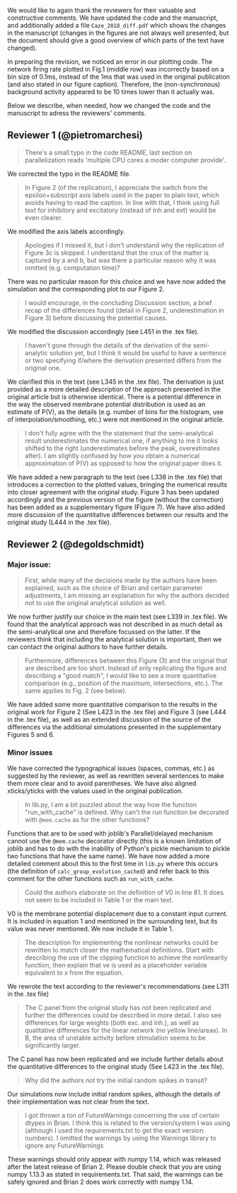 We would like to again thank the reviewers for their valuable and constructive
comments. We have updated the code and the manuscript, and additionally
added a file `Caze_2018_diff.pdf` which shows the changes in the manuscript
(changes in the figures are not always well presented, but the document should
give a good overview of which parts of the text have changed).

In preparing the revision, we noticed an error in our plotting code. The network 
firing rate plotted in Fig.1 (middle row) was incorrectly based on a bin size of
0.1ms, instead of the 1ms that was used in the original publication (and also
stated in our figure caption). Therefore, the (non-synchronous) background
activity appeared to be 10 times lower than it actually was.

Below we describe, when needed, how we changed the code and the manuscript to
adress the reviewers' comments. 

## Reviewer 1 (@pietromarchesi)

> There's a small typo in the code README, last section on parallelization
> reads 'multiple CPU cores a moder computer provide'.

We corrected the typo in the README file.

> In Figure 2 (of the replication), I appreciate the switch from the
> epsilon+subscript axis labels used in the paper to plain text, which avoids
> having to read the caption. In line with that, I think using full text for
> inhibitory and excitatory (instead of Inh and ext) would be even clearer.

We modified the axis labels accordingly.

> Apologies if I missed it, but I don't understand why the replication of
> Figure 3c is skipped. I understand that the crux of the matter is captured by
> a and b, but was there a particular reason why it was omitted (e.g.
> computation time)?

There was no particular reason for this choice and we have now added the
simulation and the corresponding plot to our Figure 2.

> I would encourage, in the concluding Discussion section, a brief recap of the
> differences found (detail in Figure 2, underestimation in Figure 3) before
> discussing the potential causes. 

We modified the discussion accordingly (see L451 in the .tex file).

> I haven't gone through the details of the derivation of the semi-analytic
> solution yet, but I think it would be useful to have a sentence or two
> specifying if/where the derivation presented differs from the original one.

We clarified this in the text (see L345 in the .tex file). The derivation is
just provided as a more detailed description of the approach presented in the
original article but is otherwise identical. There is a potential difference in
the way the observed membrane potential distribution is used as an estimate of
P(V), as the details (e.g. number of bins for the histogram, use of
interpolation/smoothing, etc.) were not mentioned in the original article.

> I don't fully agree with the the statement that the semi-analytical result
> underestimates the numerical one, if anything to me it looks shifted to the
> right (underestimates before the peak, overestimates after).  I am slightly
> confused by how you obtain a numerical approximation of P(V) as opposed to
> how the original paper does it.

We have added a new paragraph to the text (see L338 in the .tex file) that
introduces a correction to the plotted values, bringing the numerical results
into closer agreement with the original study. Figure 3 has been updated
accordingly and the previous version of the figure (without the correction) has
been added as a supplementary figure (Figure 7). We have also added more
discussion of the quantitative differences between our results and the original
study (L444 in the .tex file).

## Reviewer 2 (@degoldschmidt)

### Major issue: 

> First, while many of the decisions made by the authors have been explained,
> such as the choice of Brian and certain parameter adjustments, I am missing
> an explanation for why the authors decided not to use the original analytical
> solution as well. 

We now further justify our choice in the main text (see L339 in .tex file). We
found that the analytical approach was not described in as much detail as the
semi-analytical one and therefore focussed on the latter. If the reviewers think
that including the analytical solution is important, then we can contact the
original authors to have further details.

> Furthermore, differences between this Figure (3) and the original that are
> described are too short. Instead of only replicating the figure and
> describing a "good match", I would like to see a more quantitative comparison
> (e.g., position of the maximum, intersections, etc.). The same applies to
> Fig. 2 (see below).

We have added some more quantitative comparison to the results in the original
work for Figure 2 (See L423 in the .tex file) and Figure 3 (see L444 in the .tex
file), as well as an extended discussion of the source of the differences via
the additional simulations presented in the supplementary Figures 5 and 6.

### Minor issues
We have corrected the typographical issues (spaces, commas, etc.) as suggested
by the reviewer, as well as rewritten several sentences to make them more clear
and to avoid parentheses. We have also aligned xticks/yticks with the values
used in the original publication.

> In lib.py, I am a bit puzzled about the way how the function "run_with_cache"
> is defined. Why can't the run function be decorated with `@mem.cache` as for
> the other functions?

Functions that are to be used with joblib's Parallel/delayed mechanism cannot
use the `@mem.cache` decorator directly (this is a known limitation of joblib
and has to do with the inability of Python's pickle mechanism to pickle two
functions that have the same name). We have now added a more detailed comment
about this to the first time in `lib.py` where this occurs (the definition of
`calc_group_evolution_cached`) and refer back to this comment for the other
functions such as `run_with_cache`.

> Could the authors elaborate on the definition of V0 in line 81. It does not
> seem to be included in Table 1 or the main text.

V0 is the membrane potential displacement due to a constant input current. It
is included in equation 1 and mentioned in the surrounding text, but its value
was never mentioned. We now include it in Table 1.

> The description for implementing the nonlinear networks could be rewritten to match closer the
> mathematical definitions. Start with describing the use of the clipping
> function to achieve the nonlinearity function, then explain that ve is used as
> a placeholder variable equivalent to x from the equation. 

We rewrote the text according to the reviewer's recommendations (see L311 in the .tex file)

> The C panel from the original study has not been
> replicated and further the differences could be described in more detail. I
> also see differences for large weights (both exc. and inh.), as well as
> qualitative differences for the linear network (no yellow line/areas). In B,
> the area of unstable activity before stimulation seems to be significantly
> larger.

The C panel has now been replicated and we include further details about the
quantitative differences to the original study (See L423 in the .tex file).

> Why did the authors not try the initial random spikes in transit?

Our simulations now include initial random spikes, although the details of their
implementation was not clear from the text.

> I got thrown a ton of FutureWarnings concerning the use of certain dtypes in
> Brian. I think this is related to the version/system I was using (although I
> used the requirements.txt to get the exact version numbers). I omitted the
> warnings by using the Warnings library to ignore any FutureWarnings

These warnings should only appear with numpy 1.14, which was released after the
latest release of Brian 2. Please double check that you are using numpy 1.13.3
as stated in requirements.txt. That said, the warnings can be safely ignored and
Brian 2 does work correctly with numpy 1.14.

